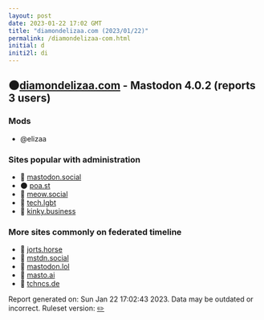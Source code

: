 ```yaml
---
layout: post
date: 2023-01-22 17:02 GMT
title: "diamondelizaa.com (2023/01/22)"
permalink: /diamondelizaa-com.html
initial: d
initi2l: di
---
```


## 🌑[diamondelizaa.com](https://diamondelizaa.com) - Mastodon 4.0.2 (reports 3 users)

### Mods
 * @elizaa

### Sites popular with administration

* 🐘 [mastodon.social](/mastodon-social.html)
* 🌑 [poa.st](/poa-st.html)
* 🐘 [meow.social](/meow-social.html)
* 🐘 [tech.lgbt](/tech-lgbt.html)
* 🐘 [kinky.business](/kinky-business.html)

### More sites commonly on federated timeline

* 🐘 [jorts.horse](/jorts-horse.html)
* 🐘 [mstdn.social](/mstdn-social.html)
* 🐘 [mastodon.lol](/mastodon-lol.html)
* 🐘 [masto.ai](/masto-ai.html)
* 🐘 [tchncs.de](/tchncs-de.html)

Report generated on: Sun Jan 22 17:02:43 2023. Data may be outdated or incorrect.
Ruleset version: [✏️](/version-pencil)
